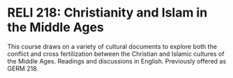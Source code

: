 # RELI 218: Christianity and Islam in the Middle Ages

This course draws on a variety of cultural documents to explore both the conflict and cross fertilization between the Christian and Islamic cultures of the Middle Ages. Readings and discussions in English. Previously offered as GERM 218.
